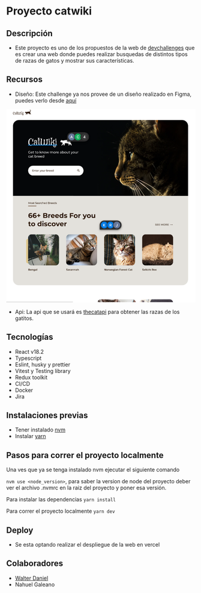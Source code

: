 # Proyecto catwiki

## Descripción

- Este proyecto es uno de los propuestos de la web de [devchallenges](https://devchallenges.io/challenges/f4NJ53rcfgrP6sBMD2jt) que es crear una web donde puedes realizar busquedas de distintos tipos de razas de gatos y mostrar sus características.

## Recursos

- Diseño: Este challenge ya nos provee de un diseño realizado en Figma, puedes verlo desde [aquí](https://www.figma.com/file/6XLJCClikameMhnTZ3RKnM/CatWiki?type=design&node-id=1-2&t=sBHEqOkpambEkBIS-0)

![Imagen de la página principal del diseño en figma](./src/assets/figma.png)

- Api: La api que se usará es [thecatapi](https://developers.thecatapi.com/view-account/ylX4blBYT9FaoVd6OhvR?report=bOoHBz-8t) para obtener las razas de los gatitos.

## Tecnologías

- React v18.2
- Typescript
- Eslint, husky y prettier
- Vitest y Testing library
- Redux toolkit
- CI/CD
- Docker
- Jira

## Instalaciones previas

- Tener instalado [nvm](https://github.com/nvm-sh/nvm)
- Instalar [yarn](https://classic.yarnpkg.com/lang/en/docs/install/#windows-stable)

## Pasos para correr el proyecto localmente

Una ves que ya se tenga instalado nvm ejecutar el siguiente comando

`nvm use <node_version>`, para saber la version de node del proyecto deber ver el archivo .nvmrc en la raiz del proyecto y poner esa versión.

Para instalar las dependencias
`yarn install`

Para correr el proyecto localmente
`yarn dev`

## Deploy

- Se esta optando realizar el despliegue de la web en vercel

## Colaboradores

- [Walter Daniel](https://www.linkedin.com/in/wdanielaguilar/)
- Nahuel Galeano
